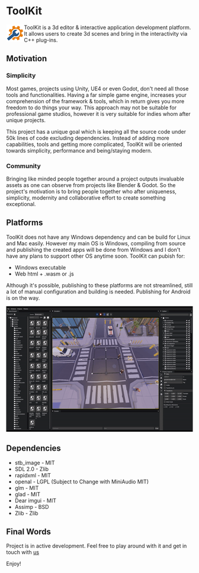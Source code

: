 # ToolKit

<img align="left" width="48" height="48" src="https://github.com/Oyun-Teknolojileri/ToolKit/blob/master/Resources/Engine/Textures/Icons/app.png?raw=true">ToolKit is a 3d editor & interactive application development platform. It allows users to create 3d scenes and bring in the interactivity via C++ plug-ins.

## Motivation

### Simplicity

Most games, projects using Unity, UE4 or even Godot, don't need all those tools and functionalities. Having a far simple game engine, increases your comprehension of the framework & tools, which in return gives you more freedom to do things your way. This approach may not be suitable for professional game studios, however it is very suitable for indies whom after unique projects.

This project has a unique goal which is keeping all the source code under 50k lines of code excluding dependencies. Instead of adding more capabilities, tools and getting more complicated, ToolKit will be oriented towards simplicity, performance and being/staying modern.

### Community

Bringing like minded people together around a project outputs invaluable assets as one can observe from projects like Blender & Godot. So the project's motivation is to bring people together who after uniqueness, simplicity, modernity and collaborative effort to create something exceptional.

## Platforms

ToolKit does not have any Windows dependency and can be build for Linux and Mac easily. However my main OS is Windows, compiling from source and publishing the created apps will be done from Windows and I don't have any plans to support other OS anytime soon.
ToolKit can pubish for:

- Windows executable
- Web html + .wasm or .js

Although it's possible, publishing to these platforms are not streamlined, still a lot of manual configuration and building is needed. Publishing for Android is on the way.

<p align="center">
  <img width="600" height="338" src="https://github.com/Oyun-Teknolojileri/ToolKit/blob/Engine/tk_ed_21.gif?raw=true">
</p>

## Dependencies
- stb_image - MIT 
- SDL 2.0 - Zlib
- rapidxml - MIT
- openal - LGPL (Subject to Change with MiniAudio MIT)
- glm - MIT
- glad - MIT
- Dear imgui - MIT
- Assimp - BSD
- Zlib - Zlib

## Final Words

Project is in active development. Feel free to play around with it and get in touch with [us](https://www.linkedin.com/company/oyun-teknolojileri)

Enjoy!
